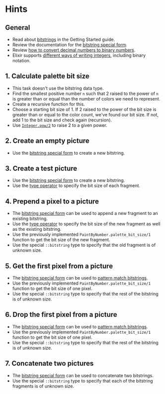 # Hints

## General

- Read about [bitstrings][bitstring] in the Getting Started guide.
- Review the documentation for the [bitstring special form][bitstring-form].
- Review [how to convert decimal numbers to binary numbers][decimal-to-binary-youtube].
- Elixir supports [different ways of writing integers][integer-literal], including binary notation.

## 1. Calculate palette bit size

- This task doesn't use the bitstring data type.
- Find the smallest positive number `n` such that 2 raised to the power of `n` is greater than or equal than the number of colors we need to represent.
- Create a recursive function for this.
- Choose a starting bit size of 1. If 2 raised to the power of the bit size is greater than or equal to the color count, we've found our bit size. If not, add 1 to the bit size and check again (recursion).
- Use [`Integer.pow/2`][integer-pow] to raise 2 to a given power.

## 2. Create an empty picture

- Use the [bitstring special form][bitstring-form] to create a new bitstring.

## 3. Create a test picture

- Use the [bitstring special form][bitstring-form] to create a new bitstring.
- Use the [type operator][type-operator] to specify the bit size of each fragment.

## 4. Prepend a pixel to a picture

- The [bitstring special form][bitstring-form] can be used to append a new fragment to an existing bitstring.
- Use the [type operator][type-operator] to specify the bit size of the new fragment as well as the existing bitstring.
- Use the previously implemented `PaintByNumber.palette_bit_size/1` function to get the bit size of the new fragment.
- Use the special `::bitstring` type to specify that the old fragment is of unknown size.

## 5. Get the first pixel from a picture

- The [bitstring special form][bitstring-form] can be used to [pattern match bitstrings][bitstring-matching].
- Use the previously implemented `PaintByNumber.palette_bit_size/1` function to get the bit size of one pixel.
- Use the special `::bitstring` type to specify that the rest of the bitstring is of unknown size.

## 6. Drop the first pixel from a picture

- The [bitstring special form][bitstring-form] can be used to [pattern match bitstrings][bitstring-matching].
- Use the previously implemented `PaintByNumber.palette_bit_size/1` function to get the bit size of one pixel.
- Use the special `::bitstring` type to specify that the rest of the bitstring is of unknown size.

## 7. Concatenate two pictures

- The [bitstring special form][bitstring-form] can be used to concatenate two bitstrings.
- Use the special `::bitstring` type to specify that each of the bitstring fragments is of unknown size.

[decimal-to-binary-youtube]: https://www.youtube.com/watch?v=gGiEu7QTi68
[integer-literal]: https://hexdocs.pm/elixir/syntax-reference.html#integers-in-other-bases-and-unicode-code-points
[bitstring]: https://elixir-lang.org/getting-started/binaries-strings-and-char-lists.html#bitstrings
[bitstring-form]: https://hexdocs.pm/elixir/Kernel.SpecialForms.html#%3C%3C%3E%3E/1
[bitstring-matching]: https://hexdocs.pm/elixir/Kernel.SpecialForms.html#%3C%3C%3E%3E/1-binary-bitstring-matching
[type-operator]: https://hexdocs.pm/elixir/Kernel.SpecialForms.html#::/2
[integer-pow]: https://hexdocs.pm/elixir/Integer.html#pow/2
